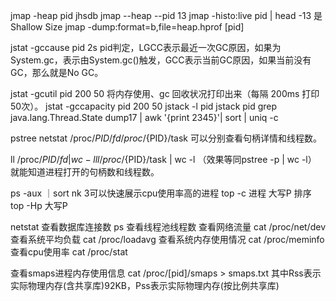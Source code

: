 jmap -heap pid jhsdb jmap --heap --pid 13
jmap -histo:live pid | head -13 是Shallow Size
jmap -dump:format=b,file=heap.hprof [pid]


jstat -gccause pid 2s pid判定，LGCC表示最近一次GC原因，如果为System.gc，表示由System.gc()触发，GCC表示当前GC原因，如果当前没有GC，那么就是No GC。



jstat -gcutil pid 200 50 将内存使用、gc 回收状况打印出来（每隔 200ms 打印 50次）。
jstat -gccapacity pid 200 50
jstack -l pid 
jstack pid
grep java.lang.Thread.State dump17 | awk '{print $2$3$4$5}'| sort | uniq -c

pstree
netstat
/proc/${PID}/fd
/proc/${PID}/task
可以分别查看句柄详情和线程数。

ll /proc/${PID}/fd | wc -l
ll /proc/${PID}/task | wc -l （效果等同pstree -p | wc -l）
就能知道进程打开的句柄数和线程数。

ps -aux ｜sort nk 3可以快速展示cpu使用率高的进程
top -c 进程 大写P 排序
top -Hp 大写P 

netstat 查看数据库连接数
ps 查看线程池线程数
查看网络流量 cat /proc/net/dev
查看系统平均负载 cat /proc/loadavg
查看系统内存使用情况 cat /proc/meminfo
查看cpu使用率 cat /proc/stat

查看smaps进程内存使用信息
cat /proc/[pid]/smaps > smaps.txt
其中Rss表示实际物理内存(含共享库)92KB，Pss表示实际物理内存(按比例共享库)
